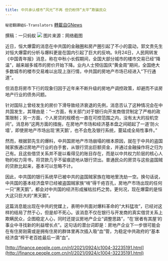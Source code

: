 ```yaml
---
title: 中共承认楼市“风光”不再 但仍粉饰“太平”欺骗民众
---
```

`秘密翻譯組G-Translators` [轉載自GNews](https://gnews.org/zh-hans/1552025/)

撰稿：一只蚂蚁
![](https://assets.gnews.org/wp-content/uploads/2021/09/1-115.jpg)
图片来源：网络截图

近日，恒大爆雷的消息在中共国的金融圈和房产圈引起了不小的震动，郭文贵先生对恒大爆雷的分析与爆料更是在国内引起了巨大的反响。9月24日，人民网转发《中国青年报》消息，称在中秋小长假期间，全国大部分城市的楼市交易已经“降温”，越来越多城市的房价开始下降。业内人士预估国庆“黄金周”期间，全国绝大多数城市的楼市交易难以出现上涨行情，中共国的房地产市场已经进入“下行通道”。

但消息将房市下行的现象归因于近年来不断升级的房地产调控政策，却避而不谈房地产行业的债务问题。

针对国际上曾经发生的房价下滑导致经济衰退的先例，消息否认了这种情况会在中共国发生，其理由是：“一方面，有关部门对于银行向开发商借贷制定了严格的政策限制；另一方面，个人房贷的规模也一直在可控范围之内，没有太大的投机空间”。消息称“这两方面的措施，在房地产市场和经济基本盘之间砌起了一道‘防火墙’，即使房地产市场出现‘黑天鹅’，也不会危及银行系统，蔓延成全局性事件。”

然而，根据郭先生的爆料，中共国房地产市场崩塌的根本原因，就在于中共的盗国贼家族通过房地产行业的白手套，从银行贷出巨额资金，并通过金融操作将之归为己有。且这些借贷关系并不是以看得见的账目存在，而是以中共权力阶层的核心人物的权力背书，将贷款几乎不留痕迹地从银行贷出。普通民众的房贷与这些盗国贼的贷款比起来，基本可以忽略不计。

因此，中共国的银行系统早已被中共的盗国贼家族在暗地里洗劫一空。换句话说，中共国的基本经济盘早已经被盗国贼家族“啃”得千疮百孔，房地产市场出现的任何一只“黑天鹅”，都会对中共国的经济形成摧枯拉朽之势。更何况，现在爆雷的是恒大这只巨大的“黑天鹅”。

这篇消息能出现在中共的党媒上，表明中共面对爆料革命的“大料猛攻”，已经对这样的结局了然于心，但是却不死心。该消息不仅在银行与开发商的真实借贷关系上欺瞒民众，企图稳定人心，同时还提议房地产企业“调整思路”，“在‘居者有其屋’的事业中寻找新的利益增长点”。这句话的潜台词即是：房地产企业下一步很可能会在有住房刚需或是拥有住房的群体里再次插入吸“血”管，为稳定中共政府的“基本经济盘”榨干老百姓最后一滴“血”。

[http://finance.people.com.cn/n1/2021/0924/c1004-32235191.html](http://finance.people.com.cn/n1/2021/0924/c1004-32235191.html)
